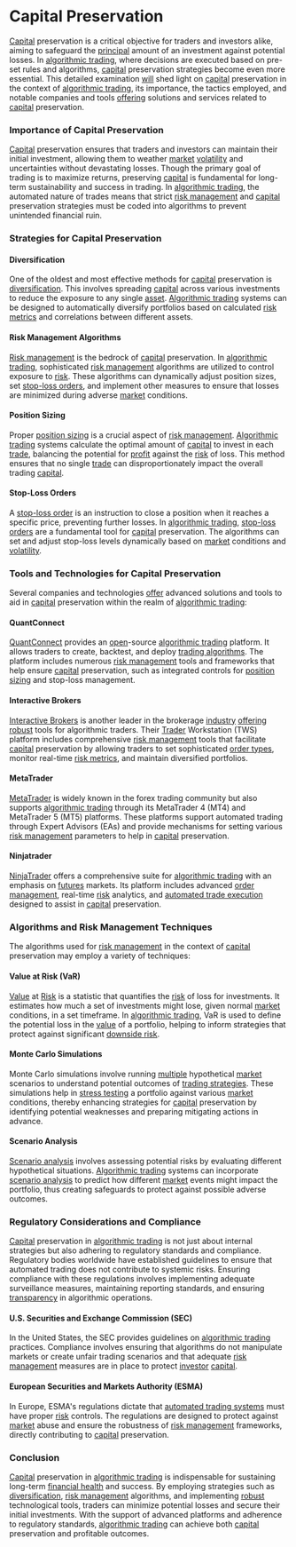 # Capital Preservation

[Capital](../c/capital.md) preservation is a critical objective for traders and investors alike, aiming to safeguard the [principal](../p/principal.md) amount of an investment against potential losses. In [algorithmic trading](../a/algorithmic_trading.md), where decisions are executed based on pre-set rules and algorithms, [capital](../c/capital.md) preservation strategies become even more essential. This detailed examination [will](../w/will.md) shed light on [capital](../c/capital.md) preservation in the context of [algorithmic trading](../a/algorithmic_trading.md), its importance, the tactics employed, and notable companies and tools [offering](../o/offering.md) solutions and services related to [capital](../c/capital.md) preservation.

### Importance of Capital Preservation

[Capital](../c/capital.md) preservation ensures that traders and investors can maintain their initial investment, allowing them to weather [market](../m/market.md) [volatility](../v/volatility.md) and uncertainties without devastating losses. Though the primary goal of trading is to maximize returns, preserving [capital](../c/capital.md) is fundamental for long-term sustainability and success in trading. In [algorithmic trading](../a/algorithmic_trading.md), the automated nature of trades means that strict [risk management](../r/risk_management.md) and [capital](../c/capital.md) preservation strategies must be coded into algorithms to prevent unintended financial ruin.

### Strategies for Capital Preservation

#### Diversification

One of the oldest and most effective methods for [capital](../c/capital.md) preservation is [diversification](../d/diversification.md). This involves spreading [capital](../c/capital.md) across various investments to reduce the exposure to any single [asset](../a/asset.md). [Algorithmic trading](../a/algorithmic_trading.md) systems can be designed to automatically diversify portfolios based on calculated [risk metrics](../r/risk_metrics.md) and correlations between different assets.

#### Risk Management Algorithms

[Risk management](../r/risk_management.md) is the bedrock of [capital](../c/capital.md) preservation. In [algorithmic trading](../a/algorithmic_trading.md), sophisticated [risk management](../r/risk_management.md) algorithms are utilized to control exposure to [risk](../r/risk.md). These algorithms can dynamically adjust position sizes, set [stop-loss orders](../s/stop-loss_orders.md), and implement other measures to ensure that losses are minimized during adverse [market](../m/market.md) conditions.

#### Position Sizing

Proper [position sizing](../p/position_sizing.md) is a crucial aspect of [risk management](../r/risk_management.md). [Algorithmic trading](../a/algorithmic_trading.md) systems calculate the optimal amount of [capital](../c/capital.md) to invest in each [trade](../t/trade.md), balancing the potential for [profit](../p/profit.md) against the [risk](../r/risk.md) of loss. This method ensures that no single [trade](../t/trade.md) can disproportionately impact the overall trading [capital](../c/capital.md).

#### Stop-Loss Orders

A [stop-loss order](../s/stop-loss_order.md) is an instruction to close a position when it reaches a specific price, preventing further losses. In [algorithmic trading](../a/algorithmic_trading.md), [stop-loss orders](../s/stop-loss_orders.md) are a fundamental tool for [capital](../c/capital.md) preservation. The algorithms can set and adjust stop-loss levels dynamically based on [market](../m/market.md) conditions and [volatility](../v/volatility.md).

### Tools and Technologies for Capital Preservation

Several companies and technologies [offer](../o/offer.md) advanced solutions and tools to aid in [capital](../c/capital.md) preservation within the realm of [algorithmic trading](../a/algorithmic_trading.md):

#### QuantConnect

[QuantConnect](https://www.quantconnect.com/) provides an [open](../o/open.md)-source [algorithmic trading](../a/algorithmic_trading.md) platform. It allows traders to create, backtest, and deploy [trading algorithms](../t/trading_algorithms.md). The platform includes numerous [risk management](../r/risk_management.md) tools and frameworks that help ensure [capital](../c/capital.md) preservation, such as integrated controls for [position sizing](../p/position_sizing.md) and stop-loss management.

#### Interactive Brokers

[Interactive Brokers](https://www.interactivebrokers.com/) is another leader in the brokerage [industry](../i/industry.md) [offering](../o/offering.md) [robust](../r/robust.md) tools for algorithmic traders. Their [Trader](../t/trader.md) Workstation (TWS) platform includes comprehensive [risk management](../r/risk_management.md) tools that facilitate [capital](../c/capital.md) preservation by allowing traders to set sophisticated [order types](../o/order_types_in_trading.md), monitor real-time [risk metrics](../r/risk_metrics.md), and maintain diversified portfolios.

#### MetaTrader

[MetaTrader](https://www.metatrader4.com/en) is widely known in the forex trading community but also supports [algorithmic trading](../a/algorithmic_trading.md) through its MetaTrader 4 (MT4) and MetaTrader 5 (MT5) platforms. These platforms support automated trading through Expert Advisors (EAs) and provide mechanisms for setting various [risk management](../r/risk_management.md) parameters to help in [capital](../c/capital.md) preservation.

#### Ninjatrader

[NinjaTrader](https://ninjatrader.com/) offers a comprehensive suite for [algorithmic trading](../a/algorithmic_trading.md) with an emphasis on [futures](../f/futures.md) markets. Its platform includes advanced [order management](../o/order_management_in_trading.md), real-time [risk](../r/risk.md) analytics, and [automated trade execution](../a/automated_trade_execution.md) designed to assist in [capital](../c/capital.md) preservation.

### Algorithms and Risk Management Techniques

The algorithms used for [risk management](../r/risk_management.md) in the context of [capital](../c/capital.md) preservation may employ a variety of techniques:

#### Value at Risk (VaR)

[Value](../v/value.md) at [Risk](../r/risk.md) is a statistic that quantifies the [risk](../r/risk.md) of loss for investments. It estimates how much a set of investments might lose, given normal [market](../m/market.md) conditions, in a set timeframe. In [algorithmic trading](../a/algorithmic_trading.md), VaR is used to define the potential loss in the [value](../v/value.md) of a portfolio, helping to inform strategies that protect against significant [downside risk](../d/downside_risk.md).

#### Monte Carlo Simulations

Monte Carlo simulations involve running [multiple](../m/multiple.md) hypothetical [market](../m/market.md) scenarios to understand potential outcomes of [trading strategies](../t/trading_strategies.md). These simulations help in [stress testing](../s/stress_testing_in_trading.md) a portfolio against various [market](../m/market.md) conditions, thereby enhancing strategies for [capital](../c/capital.md) preservation by identifying potential weaknesses and preparing mitigating actions in advance.

#### Scenario Analysis

[Scenario analysis](../s/scenario_analysis.md) involves assessing potential risks by evaluating different hypothetical situations. [Algorithmic trading](../a/algorithmic_trading.md) systems can incorporate [scenario analysis](../s/scenario_analysis.md) to predict how different [market](../m/market.md) events might impact the portfolio, thus creating safeguards to protect against possible adverse outcomes.

### Regulatory Considerations and Compliance

[Capital](../c/capital.md) preservation in [algorithmic trading](../a/algorithmic_trading.md) is not just about internal strategies but also adhering to regulatory standards and compliance. Regulatory bodies worldwide have established guidelines to ensure that automated trading does not contribute to systemic risks. Ensuring compliance with these regulations involves implementing adequate surveillance measures, maintaining reporting standards, and ensuring [transparency](../t/transparency.md) in algorithmic operations.

#### U.S. Securities and Exchange Commission (SEC)

In the United States, the SEC provides guidelines on [algorithmic trading](../a/algorithmic_trading.md) practices. Compliance involves ensuring that algorithms do not manipulate markets or create unfair trading scenarios and that adequate [risk management](../r/risk_management.md) measures are in place to protect [investor](../i/investor.md) [capital](../c/capital.md).

#### European Securities and Markets Authority (ESMA)

In Europe, ESMA's regulations dictate that [automated trading systems](../a/automated_trading_systems.md) must have proper [risk](../r/risk.md) controls. The regulations are designed to protect against [market](../m/market.md) abuse and ensure the robustness of [risk management](../r/risk_management.md) frameworks, directly contributing to [capital](../c/capital.md) preservation.

### Conclusion

[Capital](../c/capital.md) preservation in [algorithmic trading](../a/algorithmic_trading.md) is indispensable for sustaining long-term [financial health](../f/financial_health.md) and success. By employing strategies such as [diversification](../d/diversification.md), [risk management](../r/risk_management.md) algorithms, and implementing [robust](../r/robust.md) technological tools, traders can minimize potential losses and secure their initial investments. With the support of advanced platforms and adherence to regulatory standards, [algorithmic trading](../a/algorithmic_trading.md) can achieve both [capital](../c/capital.md) preservation and profitable outcomes.